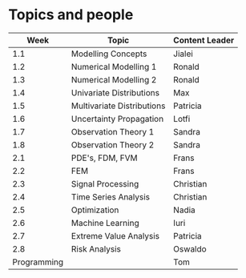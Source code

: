 # Topics and people

| Week          | Topic                     | Content Leader   |
|---------------|---------------------------|------------------|
| 1.1           | Modelling Concepts        | Jialei           |
| 1.2           | Numerical Modelling 1     | Ronald           |
| 1.3           | Numerical Modelling 2     | Ronald           |
| 1.4           | Univariate Distributions  | Max              |
| 1.5           | Multivariate Distributions| Patricia         |
| 1.6           | Uncertainty Propagation   | Lotfi            |
| 1.7           | Observation Theory 1      | Sandra           |
| 1.8           | Observation Theory 2      | Sandra           |
| 2.1           | PDE's, FDM, FVM           | Frans            |
| 2.2           | FEM                       | Frans            |
| 2.3           | Signal Processing         | Christian        |
| 2.4           | Time Series Analysis      | Christian        |
| 2.5           | Optimization              | Nadia            |
| 2.6           | Machine Learning          | Iuri             |
| 2.7           | Extreme Value Analysis    | Patricia         |
| 2.8           | Risk Analysis             | Oswaldo          |
| Programming   |                           | Tom              |
